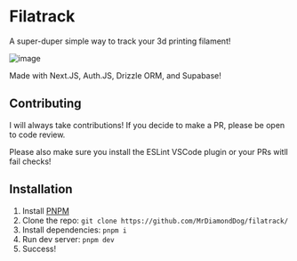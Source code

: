 # Filatrack

A super-duper simple way to track your 3d printing filament!

![image](https://github.com/user-attachments/assets/277869fd-7e52-4c8c-88b1-6bed08015348)

Made with Next.JS, Auth.JS, Drizzle ORM, and Supabase!

## Contributing

I will always take contributions! If you decide to make a PR, please be open to code review.

Please also make sure you install the ESLint VSCode plugin or your PRs witll fail checks!

## Installation

1. Install [PNPM](https://pnpm.io/)
2. Clone the repo: `git clone https://github.com/MrDiamondDog/filatrack/`
3. Install dependencies: `pnpm i`
4. Run dev server: `pnpm dev`
5. Success!
